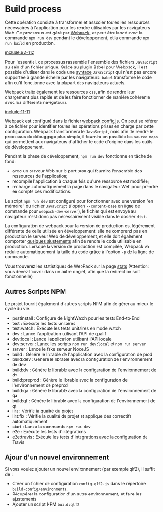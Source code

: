 # Build process

Cette opération consiste à transformer et associer toutes les ressources nécessaires à l'application pour les rendre utilisables par les navigateurs Web. Ce processus est géré par [Webpack](https://webpack.github.io/), et peut être lancé avec la commande `npm run dev` pendant le développement, et la commande `npm run build` en production.

[include:92-112](../../../package.json)

Pour l'essentiel, ce processus rassemble l'ensemble des fichiers `JavaScript` au sein d'un fichier unique. Grâce au plugin Babel pour Webpack, il est possible d'utliser dans le code une [syntaxe](/javascript/syntax.md#ES2015) `JavaScript` qui n'est pas encore supportée à grande échelle par les navigateurs: `babel` transforme le code afin qu'il fonctionne avec la plupart des navigateurs actuels.

Webpack traite également les ressources `css`, afin de rendre leur chargement plus rapide et de les faire fonctionner de manière cohérente avec les différents navigateurs.

[include:11-11](../../../src/layout/app.jsx)

Webpack est configuré dans le fichier [webpack.config.js](https://github.com/InseeFr/Pogues/blob/master/webpack.config.js). On peut se référer à ce fichier pour identifier toutes les opérations prises en charge par cette configuration.
Webpack transformera le `JavaScript`, mais afin de rendre le processus de débuggage plus simple, il fournira en parallèle les `source maps` qui permettent aux navigateurs d'afficher le code d'origine dans les outils de développement.

Pendant la phase de développement, `npm run dev` fonctionne en tâche de fond:
- avec un serveur Web sur le port `3000` qui fournira l'ensemble des ressources de l'application;
- recompile l'application à chaque fois qu'une ressource est modifiée;
- recharge automatiquement la page dans le navigateur Web pour prendre en compte ces modifications.

Le script `npm run dev` est configuré pour fonctionner avec une version "en mémoire" du fichier `JavaScript` (l'option `--content-base` en ligne de commande pour `webpack-dev-server`), le fichier qui est envoyé au navigateur n'est donc pas nécessairement visible dans le dossier `dist`.

La configuration de webpack pour la version de production est légèrement différente de celle utilisée en développement: elle ne comprend pas en production le serveur Web de développement, et elle doit également comporter [quelques ajustements](https://github.com/InseeFr/Pogues/issues/145) afin de rendre le code utilisable en production. Lorsque la version de production est compilée, Webpack va réduire automatiquement la taille du code grâce à l'option `-p` de la ligne de commande.

Vous trouverez les statistiques de WebPack sur la page [stats](../../stats.html) (Attention: vous devez l'ouvrir dans un autre onglet, afin que la redirection soit fonctionnelle)

## Autres Scripts NPM 

Le projet fournit également d'autres scripts NPM afin de gérer au mieux le cycle du vie. 

* postinstall : Configure de NightWatch pour les tests End-to-End
* test : Exécute les tests unitaires
* test:watch : Exécute les tests unitaires en mode watch
* dev : Lance l'application utilisant l'API de qualif
* dev:local : Lance l'application utilisant l'API locale
* dev:server : Lance les scripts `npm run dev:local` et `npm run server`
* server : Lance le fake serveur NodeJS
* build : Génére le livrable de l'application avec la configuration de prod
* build:dev : Génère le librable avec la configuration de l'environnement de dev
* build:dv : Génère le librable avec la configuration de l'environnement de dv
* build:preprod : Génère le librable avec la configuration de l'environnement de preprod
* build:qa : Génère le librable avec la configuration de l'environnement de qa
* build:qf : Génère le librable avec la configuration de l'environnement de qf
* lint : Vérifie la qualité du projet
* lint:fix : Vérifie la qualité du projet et applique des correctifs automatiquement
* start : Lance la commande `npm run dev`
* e2e : Exécute les tests d'intégrations
* e2e:travis : Exécute les tests d'intégrations avec la configuration de Travis

## Ajour d'un nouvel environnement

Si vous voulez ajouter un nouvel environnement (par exemple qlf2), il suffit de : 
- Créer un fichier de configuration `config.qlf2.js` dans le répertoire `build-config/environments`. 
- Récupérer la configuration d'un autre environnement, et faire les ajustements
- Ajouter un script NPM `build:qlf2`